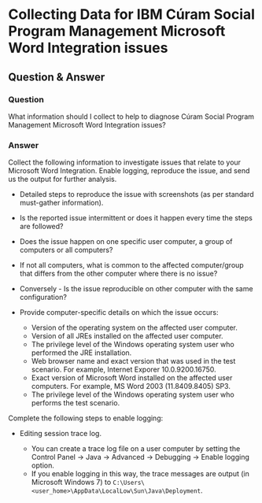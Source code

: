 # Collecting Data for IBM Cúram Social Program Management Microsoft Word Integration issues

## Question & Answer

### Question

What information should I collect to help to diagnose Cúram Social Program Management Microsoft Word Integration issues?

### Answer

Collect the following information to investigate issues that relate to your Microsoft Word Integration. Enable logging, reproduce the issue, and send us the output for further analysis.

* Detailed steps to reproduce the issue with screenshots (as per standard must-gather information).
* Is the reported issue intermittent or does it happen every time the steps are followed?
* Does the issue happen on one specific user computer, a group of computers or all computers?
* If not all computers, what is common to the affected computer/group that differs from the other computer where there is no issue?
* Conversely - Is the issue reproducible on other computer with the same configuration?
* Provide computer-specific details on which the issue occurs:
  
  * Version of the operating system on the affected user computer.
  * Version of all JREs installed on the affected user computer.
  * The privilege level of the Windows operating system user who performed the JRE installation.
  * Web browser name and exact version that was used in the test scenario. For example, Internet Exporer 10.0.9200.16750.
  * Exact version of Microsoft Word installed on the affected user computers. For example,  MS Word 2003 (11.8409.8405) SP3.
  * The privilege level of the Windows operating system user who performs the test scenario.

 Complete the following steps to enable logging:

* Editing session trace log.
  
  * You can create a trace log file on a user computer by setting the Control Panel -> Java -> Advanced -> Debugging -> Enable logging option.
  * If you enable logging in this way, the trace messages are output (in Microsoft Windows 7) to `C:\Users\<user_home>\AppData\LocalLow\Sun\Java\Deployment`.
